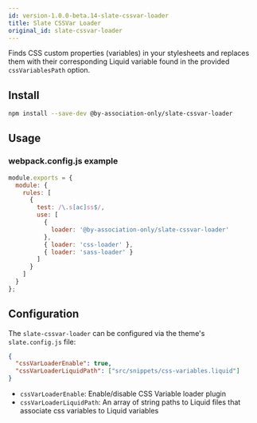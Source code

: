 ```yaml
---
id: version-1.0.0-beta.14-slate-cssvar-loader
title: Slate CSSVar Loader
original_id: slate-cssvar-loader
---
```


Finds CSS custom properties (variables) in your stylesheets and replaces them with their corresponding Liquid variable found in the provided `cssVariablesPath` option.

## Install

```bash
npm install --save-dev @by-association-only/slate-cssvar-loader
```

## Usage

### webpack.config.js example

```js
module.exports = {
  module: {
    rules: [
      {
        test: /\.s[ac]ss$/,
        use: [
          {
            loader: '@by-association-only/slate-cssvar-loader'
          },
          { loader: 'css-loader' },
          { loader: 'sass-loader' }
        ]
      }
    ]
  }
};
```

## Configuration

The `slate-cssvar-loader` can be configured via the theme's `slate.config.js` file:

```json
{
  "cssVarLoaderEnable": true,
  "cssVarLoaderLiquidPath": ["src/snippets/css-variables.liquid"]
}
```

- `cssVarLoaderEnable`: Enable/disable CSS Variable loader plugin
- `cssVarLoaderLiquidPath`: An array of string paths to Liquid files that associate css variables to Liquid variables
